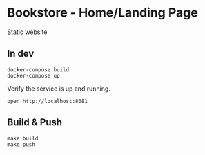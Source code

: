 # Bookstore - Home/Landing Page

Static website


## In dev

```
docker-compose build
docker-compose up
```

Verify the service is up and running.

```
open http://localhost:8081
```


## Build & Push

```
make build
make push
```
